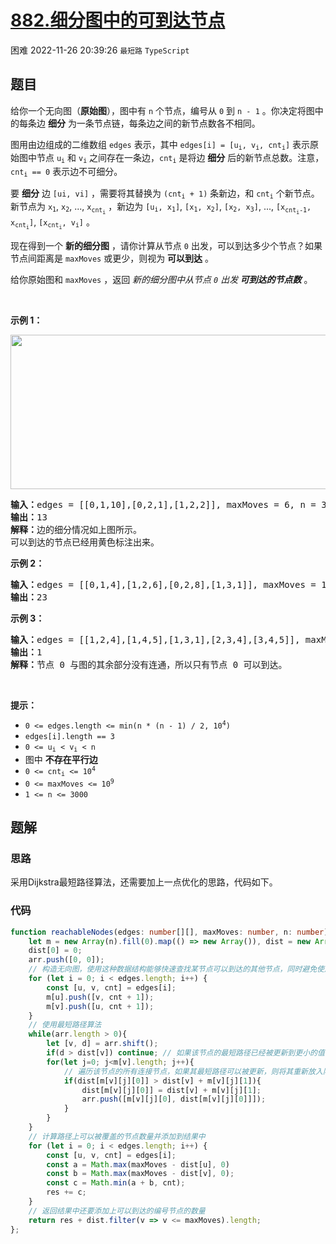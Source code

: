 # [882.细分图中的可到达节点](https://leetcode.cn/problems/reachable-nodes-in-subdivided-graph)
<span class="diff diff-hard">困难</span>
2022-11-26 20:39:26 `最短路` `TypeScript`
## 题目
<p>给你一个无向图（<strong>原始图</strong>），图中有 <code>n</code> 个节点，编号从 <code>0</code> 到 <code>n - 1</code> 。你决定将图中的每条边 <strong>细分</strong> 为一条节点链，每条边之间的新节点数各不相同。</p>

<p>图用由边组成的二维数组 <code>edges</code> 表示，其中&nbsp;<code>edges[i] = [u<sub>i</sub>, v<sub>i</sub>, cnt<sub>i</sub>]</code> 表示原始图中节点&nbsp;<code>u<sub>i</sub></code> 和&nbsp;<code>v<sub>i</sub></code> 之间存在一条边，<code>cnt<sub>i</sub></code> 是将边 <strong>细分</strong> 后的新节点总数。注意，<code>cnt<sub>i</sub> == 0</code> 表示边不可细分。</p>

<p>要 <strong>细分</strong> 边 <code>[ui, vi]</code> ，需要将其替换为 <code>(cnt<sub>i</sub> + 1)</code> 条新边，和&nbsp;<code>cnt<sub>i</sub></code> 个新节点。新节点为 <code>x<sub>1</sub></code>, <code>x<sub>2</sub></code>, ..., <code>x<sub>cnt<sub>i</sub></sub></code> ，新边为 <code>[u<sub>i</sub>, x<sub>1</sub>]</code>, <code>[x<sub>1</sub>, x<sub>2</sub>]</code>, <code>[x<sub>2</sub>, x<sub>3</sub>]</code>, ..., <code>[x<sub>cnt<sub>i</sub>-1</sub>, x<sub>cnt<sub>i</sub></sub>]</code>, <code>[x<sub>cnt<sub>i</sub></sub>, v<sub>i</sub>]</code> 。</p>

<p>现在得到一个&nbsp;<strong>新的细分图</strong> ，请你计算从节点 <code>0</code> 出发，可以到达多少个节点？如果节点间距离是 <code>maxMoves</code> 或更少，则视为 <strong>可以到达</strong> 。</p>

<p>给你原始图和 <code>maxMoves</code> ，返回 <em>新的细分图中从节点 <code>0</code> 出发</em><strong><em> 可到达的节点数</em></strong>&nbsp;。</p>

<p>&nbsp;</p>

<p><strong>示例 1：</strong></p>
<img alt="" src="https://s3-lc-upload.s3.amazonaws.com/uploads/2018/08/01/origfinal.png" style="height: 247px; width: 600px;" />
<pre>
<strong>输入：</strong>edges = [[0,1,10],[0,2,1],[1,2,2]], maxMoves = 6, n = 3
<strong>输出：</strong>13
<strong>解释：</strong>边的细分情况如上图所示。
可以到达的节点已经用黄色标注出来。
</pre>

<p><strong>示例 2：</strong></p>

<pre>
<strong>输入：</strong>edges = [[0,1,4],[1,2,6],[0,2,8],[1,3,1]], maxMoves = 10, n = 4
<strong>输出：</strong>23
</pre>

<p><strong>示例 3：</strong></p>

<pre>
<strong>输入：</strong>edges = [[1,2,4],[1,4,5],[1,3,1],[2,3,4],[3,4,5]], maxMoves = 17, n = 5
<strong>输出：</strong>1
<strong>解释：</strong>节点 0 与图的其余部分没有连通，所以只有节点 0 可以到达。
</pre>

<p>&nbsp;</p>

<p><strong>提示：</strong></p>

<ul>
  <li><code>0 &lt;= edges.length &lt;= min(n * (n - 1) / 2, 10<sup>4</sup>)</code></li>
  <li><code>edges[i].length == 3</code></li>
  <li><code>0 &lt;= u<sub>i</sub> &lt; v<sub>i</sub> &lt; n</code></li>
  <li>图中 <strong>不存在平行边</strong></li>
  <li><code>0 &lt;= cnt<sub>i</sub> &lt;= 10<sup>4</sup></code></li>
  <li><code>0 &lt;= maxMoves &lt;= 10<sup>9</sup></code></li>
  <li><code>1 &lt;= n &lt;= 3000</code></li>
</ul>


## 题解
### 思路
采用Dijkstra最短路径算法，还需要加上一点优化的思路，代码如下。 

### 代码
```typescript
function reachableNodes(edges: number[][], maxMoves: number, n: number): number {
    let m = new Array(n).fill(0).map(() => new Array()), dist = new Array(n).fill(Number.MAX_SAFE_INTEGER), arr: number[][]= [], res: number = 0;
    dist[0] = 0;
    arr.push([0, 0]);
    // 构造无向图，使用这种数据结构能够快速查找某节点可以到达的其他节点，同时避免使用太多内存造成内存溢出
    for (let i = 0; i < edges.length; i++) {
        const [u, v, cnt] = edges[i];
        m[u].push([v, cnt + 1]);
        m[v].push([u, cnt + 1]);
    }
    // 使用最短路径算法
    while(arr.length > 0){
        let [v, d] = arr.shift();
        if(d > dist[v]) continue; // 如果该节点的最短路径已经被更新到更小的值，则跳过该次计算
        for(let j=0; j<m[v].length; j++){
            // 遍历该节点的所有连接节点，如果其最短路径可以被更新，则将其重新放入队列中
            if(dist[m[v][j][0]] > dist[v] + m[v][j][1]){
                dist[m[v][j][0]] = dist[v] + m[v][j][1];
                arr.push([m[v][j][0], dist[m[v][j][0]]]);
            }
        }
    }
    // 计算路径上可以被覆盖的节点数量并添加到结果中
    for (let i = 0; i < edges.length; i++) {
        const [u, v, cnt] = edges[i];
        const a = Math.max(maxMoves - dist[u], 0)
        const b = Math.max(maxMoves - dist[v], 0);
        const c = Math.min(a + b, cnt);
        res += c; 
    }
    // 返回结果中还要添加上可以到达的编号节点的数量
    return res + dist.filter(v => v <= maxMoves).length;
};
```

